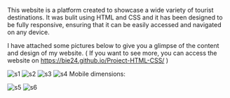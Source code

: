 This website is a platform created to showcase a wide variety of tourist destinations. It was bulit using HTML and CSS and it has been designed to be fully responsive, ensuring that it can be easily accessed and navigated on any device.

I have attached some pictures below to give you a glimpse of the content and design of my website.
( If you want to see more, you can access the website on https://bie24.github.io/Proiect-HTML-CSS/ )

![s1](https://user-images.githubusercontent.com/32037529/212144048-556a4781-c522-4290-ad06-92d85872860f.jpg)
![s2](https://user-images.githubusercontent.com/32037529/212144054-e9cea101-6257-455b-b850-24ef914103a9.jpg)
![s3](https://user-images.githubusercontent.com/32037529/212144060-891a5eab-7a45-436e-98b9-37e3a35b62fb.jpg)
![s4](https://user-images.githubusercontent.com/32037529/212144069-253f16f8-29a9-4d7b-9534-ed10fb973615.jpg)
Mobile dimensions:


![s5](https://user-images.githubusercontent.com/32037529/212144073-a9cff265-0b6d-442b-aafe-58ddc21d2c25.jpg)
![s6](https://user-images.githubusercontent.com/32037529/212144077-f3ed3758-90c9-4e23-9c05-d0d6b484bffa.jpg)

